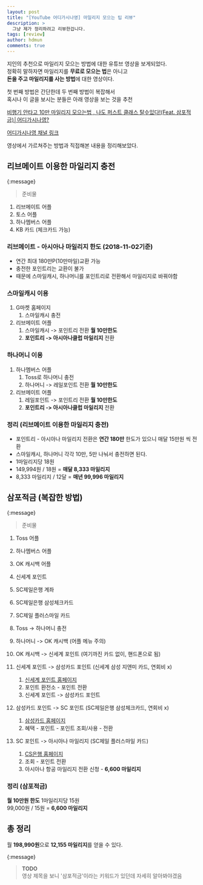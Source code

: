 ```yaml
---
layout: post
title: "[YouTube 어디가시나영] 마일리지 모으는 팁 리뷰"
description: >
  그냥 제가 정리하려고 리뷰한겁니다.  
tags: [review]
author: hdmun
comments: true
---
```



지인의 추천으로 마일리지 모으는 방법에 대한 유튜브 영상을 보게되었다.  
정확히 말하자면 마일리지를 **무료로 모으는 법**은 아니고  
**돈을 주고 마일리지를 사는 방법**에 대한 영상이다.  

첫 번째 방법은 간단한데 두 번째 방법이 복잡해서  
혹시나 이 글을 보시는 분들은 아래 영상을 보는 것을 추천  

[비행기 안타고 10만 마일리지 모으는법 , 나도 퍼스트 클래스 탈수있다!(Feat. 삼포적금)│어디가시나영?](https://www.youtube.com/watch?v=ZEWVrIV1vqU)  

[어디가시나영 채널 링크](https://www.youtube.com/channel/UCdip4gDD_ny7rZv3slURBVg)  

영상에서 가르쳐주는 방법과 직접해본 내용을 정리해보았다.  

## 리브메이트 이용한 마일리지 충전  

{:message}
  > 준비물
  1. 리브메이트 어플
  2. 토스 어플
  3. 하나멤버스 어플
  4. KB 카드 (체크카드 가능)

### 리브메이트 - 아시아나 마일리지 한도 (2018-11-02기준)  
- 연간 최대 180만P(10만마일)교환 가능
- 충전한 포인트리는 교환이 불가
- 때문에 스마일캐시, 하나머니를 포인트리로 전환해서 마일리지로 바꿔야함


### 스마일캐시 이용
1. G마켓 홈페이지
    1. 스마일캐시 충전
2. 리브메이트 어플
    1. 스마일캐시 -> 포인트리 전환 **월 10만한도**
    2. **포인트리 -> 아시아나클럽 마일리지** 전환


### 하나머니 이용
1. 하나멤버스 어플
    1. Toss로 하나머니 충전
    2. 하나머니 -> 레일포인트 전환 **월 10만한도**
2. 리브메이트 어플
    1. 레일포인트 -> 포인트리 전환 **월 10만한도**
    2. **포인트리 -> 아시아나클럽 마일리지** 전환


### 정리 (리브메이트 이용한 마일리지 충전)  
- 포인트리 - 아시아나 마일리지 전환은 **연간 180만** 한도가 있으니 매달 15만원 씩 전환
- 스마일캐시, 하나머니 각각 10만, 5만 나눠서 충전하면 된다.
- 1마일리지당 18원
- 149,994원 / 18원 = **매달 8,333 마일리지**
- 8,333 마일리지 / 12달 = **매년 99,996 마일리지**



## 삼포적금 (복잡한 방법)  

{:message}
  > 준비물
  1. Toss 어플
  2. 하나멤버스 어플
  3. OK 캐시백 어플
  4. 신세계 포인트
  5. SC제일은행 계좌
  6. SC제일은행 삼성체크카드
  7. SC제일 플러스마일 카드


1. Toss -> 하나머니 충전
2. 하나머니 -> OK 캐시백 (어플 메뉴 주의)
3. OK 캐시백 -> 신세계 포인트 (여기까진 카드 없이, 핸드폰으로 됨)
4. 신세계 포인트 -> 삼성카드 포인트 (신세계 삼성 지앤미 카드, 연회비 x)
    1. [신세계 포인트 홈페이지](http://www.shinsegaepoint.com)
    2. 포인트 환전소 - 포인트 전환
    3. 신세계 포인트 -> 삼성카드 포인트
5. 삼성카드 포인트 -> SC 포인트 (SC제일은행 삼성체크카드, 연회비 x)
    1. [삼성카드 홈페이지](https://www.samsungcard.com)
    2. 혜택 - 포인트 - 포인트 조회/사용 - 전환
6. SC 포인트 -> 아시아나 마일리지 (SC제일 플러스마일 카드)
    1. [CS은행 홈페이지](https://www.standardchartered.co.kr)
    2. 조회 - 포인트 전환
    3. 아시아나 항공 마일리지 전환 신청 - **6,600 마일리지**


### 정리 (삼포적금)  
**월 10만원 한도**
1마일리지당 15원  
99,000원 / 15원 = **6,600 마일리지**  


## 총 정리
월 **198,990원**으로 **12,155 마일리지**를 얻을 수 있다.



{:message}
  > **TODO**  
  영상 제목을 보니 '삼포적금'이라는 키워드가 있던데 자세히 알아봐야겠음  
